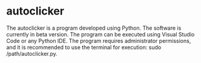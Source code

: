 # autoclicker
The autoclicker is a program developed using Python. The software is currently in beta version. The program can be executed using Visual Studio Code or any Python IDE. The program requires administrator permissions, and it is recommended to use the terminal for execution: sudo /path/autoclicker.py.

